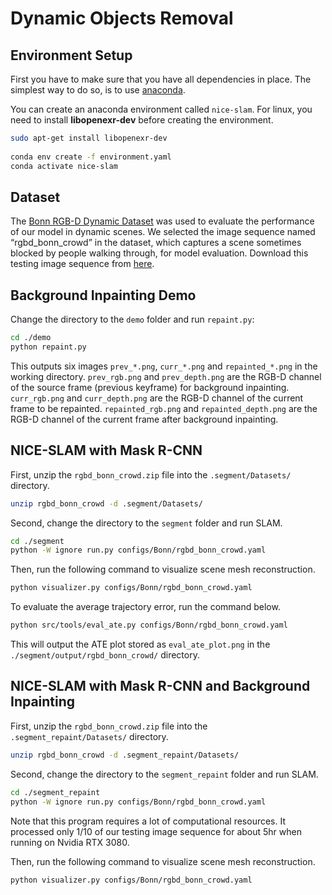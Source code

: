 # Dynamic Objects Removal
## Environment Setup

First you have to make sure that you have all dependencies in place.
The simplest way to do so, is to use [anaconda](https://www.anaconda.com/). 

You can create an anaconda environment called `nice-slam`. For linux, you need to install **libopenexr-dev** before creating the environment.
```bash
sudo apt-get install libopenexr-dev
    
conda env create -f environment.yaml
conda activate nice-slam
```


## Dataset
The [Bonn RGB-D Dynamic Dataset](https://www.ipb.uni-bonn.de/data/rgbd-dynamic-dataset/) was used to evaluate the performance of our model in dynamic scenes. We selected the image sequence named “rgbd_bonn_crowd” in the dataset, which captures a scene sometimes blocked by people walking through, for model evaluation. Download this testing image sequence from [here](https://www.ipb.uni-bonn.de/html/projects/rgbd_dynamic2019/rgbd_bonn_crowd.zip).


## Background Inpainting Demo
Change the directory to the `demo` folder and run `repaint.py`:
```bash
cd ./demo
python repaint.py
```
This outputs six images `prev_*.png`, `curr_*.png` and `repainted_*.png` in the working directory. `prev_rgb.png` and `prev_depth.png` are the RGB-D channel of the source frame (previous keyframe) for background inpainting. `curr_rgb.png` and `curr_depth.png` are the RGB-D channel of the current frame to be repainted. `repainted_rgb.png` and `repainted_depth.png` are the RGB-D channel of the current frame after background inpainting. 

## NICE-SLAM with Mask R-CNN

First, unzip the `rgbd_bonn_crowd.zip` file into the `.segment/Datasets/` directory.
```bash
unzip rgbd_bonn_crowd -d .segment/Datasets/
```

Second, change the directory to the `segment` folder and run SLAM.
```bash
cd ./segment
python -W ignore run.py configs/Bonn/rgbd_bonn_crowd.yaml
```

Then, run the following command to visualize scene mesh reconstruction.
```bash
python visualizer.py configs/Bonn/rgbd_bonn_crowd.yaml
```

To evaluate the average trajectory error, run the command below.
```bash
python src/tools/eval_ate.py configs/Bonn/rgbd_bonn_crowd.yaml
```
This will output the ATE plot stored as `eval_ate_plot.png` in the `./segment/output/rgbd_bonn_crowd/` directory.


## NICE-SLAM with Mask R-CNN and Background Inpainting

First, unzip the `rgbd_bonn_crowd.zip` file into the `.segment_repaint/Datasets/` directory.
```bash
unzip rgbd_bonn_crowd -d .segment_repaint/Datasets/
```

Second, change the directory to the `segment_repaint` folder and run SLAM.
```bash
cd ./segment_repaint
python -W ignore run.py configs/Bonn/rgbd_bonn_crowd.yaml
```
Note that this program requires a lot of computational resources. It processed only 1/10 of our testing image sequence for about 5hr when running on Nvidia RTX 3080.

Then, run the following command to visualize scene mesh reconstruction.
```bash
python visualizer.py configs/Bonn/rgbd_bonn_crowd.yaml
```